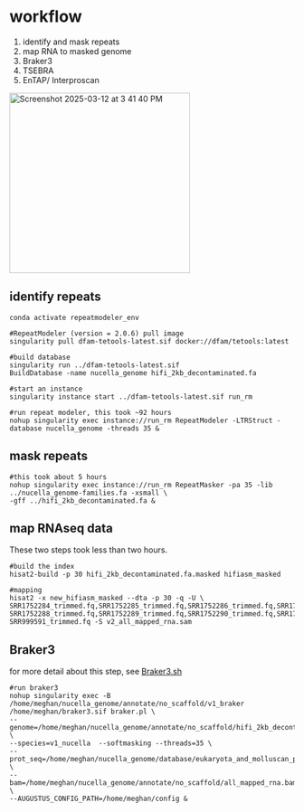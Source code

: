 # workflow
1. identify and mask repeats
2. map RNA to masked genome 
3. Braker3
4. TSEBRA
5. EnTAP/ Interproscan

<img width="319" alt="Screenshot 2025-03-12 at 3 41 40 PM" src="https://github.com/user-attachments/assets/180161dc-8bf1-43ff-ba51-fef8734f33e0" />


## identify repeats
```
conda activate repeatmodeler_env

#RepeatModeler (version = 2.0.6) pull image
singularity pull dfam-tetools-latest.sif docker://dfam/tetools:latest

#build database
singularity run ../dfam-tetools-latest.sif
BuildDatabase -name nucella_genome hifi_2kb_decontaminated.fa 

#start an instance 
singularity instance start ../dfam-tetools-latest.sif run_rm

#run repeat modeler, this took ~92 hours 
nohup singularity exec instance://run_rm RepeatModeler -LTRStruct -database nucella_genome -threads 35 &

```

## mask repeats

```
#this took about 5 hours
nohup singularity exec instance://run_rm RepeatMasker -pa 35 -lib ../nucella_genome-families.fa -xsmall \
-gff ../hifi_2kb_decontaminated.fa &
```

## map RNAseq data
These two steps took less than two hours. 

```
#build the index 
hisat2-build -p 30 hifi_2kb_decontaminated.fa.masked hifiasm_masked

#mapping 
hisat2 -x new_hifiasm_masked --dta -p 30 -q -U \
SRR1752284_trimmed.fq,SRR1752285_trimmed.fq,SRR1752286_trimmed.fq,SRR1752287_trimmed.fq,\
SRR1752288_trimmed.fq,SRR1752289_trimmed.fq,SRR1752290_trimmed.fq,SRR1752291_trimmed.fq,\
SRR999591_trimmed.fq -S v2_all_mapped_rna.sam
```

## Braker3
for more detail about this step, see [Braker3.sh](https://github.com/meghanclownfish/Nucella-lapillus-genome/blob/main/3_annotation/Braker3.sh) 
```
#run braker3
nohup singularity exec -B /home/meghan/nucella_genome/annotate/no_scaffold/v1_braker /home/meghan/braker3.sif braker.pl \
--genome=/home/meghan/nucella_genome/annotate/no_scaffold/hifi_2kb_decontaminated.fa.masked \
--species=v1_nucella  --softmasking --threads=35 \
--prot_seq=/home/meghan/nucella_genome/database/eukaryota_and_molluscan_protien.fasta \
--bam=/home/meghan/nucella_genome/annotate/no_scaffold/all_mapped_rna.bam \
--AUGUSTUS_CONFIG_PATH=/home/meghan/config &
```


